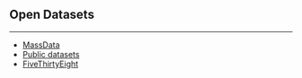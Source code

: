 ## Open Datasets

---

<ul>
  <li><a href="http://www.mass.gov/opendata/#/">MassData</a></li>
  <li><a href="https://github.com/caesar0301/awesome-public-datasets">Public datasets</a></li>
  <li><a href="https://github.com/fivethirtyeight/data">FiveThirtyEight</a></li>
</ul>  